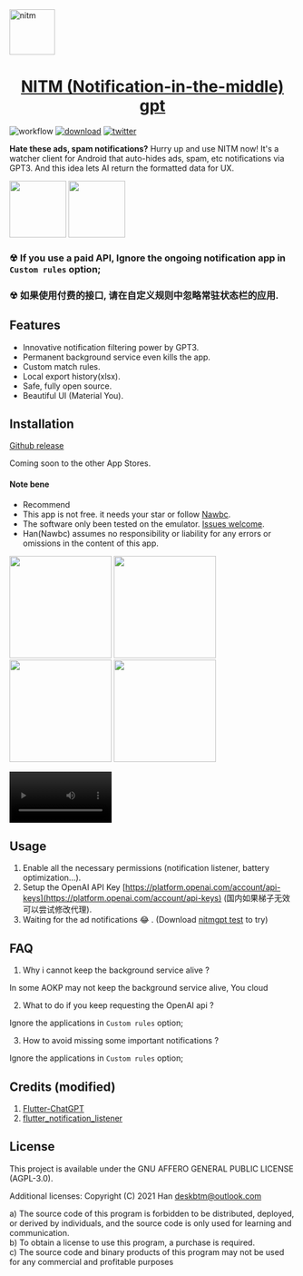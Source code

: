 <a href="#" target="_blank" rel="noopener noreferrer">
<img width="80" src="https://user-images.githubusercontent.com/45007226/222353001-228d9d09-5984-4c35-8ff7-7783847c7df2.png" alt="nitm" />
</a>


<p align="center">
  <a href="#" target="_blank" rel="noopener noreferrer">
    <h1 align="center">NITM (Notification-in-the-middle) gpt</h1>
  </a>
</p>

![workflow](https://img.shields.io/github/actions/workflow/status/deskbtm/nitmgpt/release.yml?style=flat-square)
[![download](https://img.shields.io/github/downloads/deskbtm/nitmgpt/total?style=flat-square)](https://github.com/deskbtm/nitmgpt/releases)
[![twitter](https://img.shields.io/twitter/follow/Deskbtm)](https://twitter.com/Deskbtm)


**Hate these ads, spam notifications?** Hurry up and use NITM now! It's a watcher client for Android that auto-hides ads, spam, etc notifications via GPT3. And this idea lets AI return the formatted data for UX.

<img width="100" src="https://user-images.githubusercontent.com/45007226/222633102-5d3efb05-b255-46f9-8309-adfdef00d1bd.jpg"> <img width="100" src="https://user-images.githubusercontent.com/45007226/222633092-c0197a6f-43ea-443d-bed6-c7d6283b3134.jpg">

### ☢ If you use a paid API, **Ignore the ongoing notification app in `Custom rules` option**;
### ☢ 如果使用付费的接口, 请在自定义规则中忽略常驻状态栏的应用.

## Features

- Innovative notification filtering power by GPT3.
- Permanent background service even kills the app.
- Custom match rules.
- Local export history(xlsx).
- Safe, fully open source.
- Beautiful UI (Material You).

## Installation

[Github release](https://github.com/deskbtm/nitmgpt/releases/latest)

Coming soon to the other App Stores.

#### Note bene
 - Recommend 
 - This app is not free. it needs your star or follow [Nawbc](https://github.com/Nawbc).  
 - The software only been tested on the emulator. [Issues welcome](https://github.com/deskbtm/nitmgpt/issues).
 - Han(Nawbc) assumes no responsibility or liability for any errors or omissions in the content of this app.  

<img width="180" src="https://user-images.githubusercontent.com/45007226/222633025-6bdd46c3-c191-4734-95b7-64297489c3c9.png"> <img width="180" src="https://user-images.githubusercontent.com/45007226/222633037-aeeef267-f384-45d1-a1b4-787aa5363242.png"> <img width="180" src="https://user-images.githubusercontent.com/45007226/222633030-336037ee-a661-483b-83c4-631245cf8ed6.png"> <img width="180" src="https://user-images.githubusercontent.com/45007226/222633035-2699123c-773a-4111-8bdb-03f5560b91eb.png">


<video width="180" src="https://user-images.githubusercontent.com/45007226/222894017-c08c5a4e-fa9f-4985-99d8-3cd3850fa188.mp4" controls="true" preload="true">
</video>

## Usage

1. Enable all the necessary permissions (notification listener, battery optimization...).
3. Setup the OpenAI API Key [https://platform.openai.com/account/api-keys](https://platform.openai.com/account/api-keys) (国内如果梯子无效可以尝试修改代理).
2. Waiting for the ad notifications 😂 . (Download [nitmgpt test](https://github.com/deskbtm/nitmgpt_test/releases/latest) to try)

## FAQ

1. Why i cannot keep the background service alive ?

In some AOKP may not keep the background service alive, You cloud

2. What to do if you keep requesting the OpenAI api ?

Ignore the applications in `Custom rules` option;

3. How to avoid missing some important notifications ?

Ignore the applications in `Custom rules` option;


## Credits (modified)
1. [Flutter-ChatGPT](https://github.com/redevRx/Flutter-ChatGPT)
2. [flutter_notification_listener](https://github.com/jiusanzhou/flutter_notification_listener)


## License

This project is available under the GNU AFFERO GENERAL PUBLIC LICENSE (AGPL-3.0).

Additional licenses:
Copyright (C) 2021 Han <deskbtm@outlook.com>

a) The source code of this program is forbidden to be distributed, deployed, or derived by individuals, and the source code is only used for learning and communication.  
b) To obtain a license to use this program, a purchase is required.  
c) The source code and binary products of this program may not be used for any commercial and profitable purposes  

